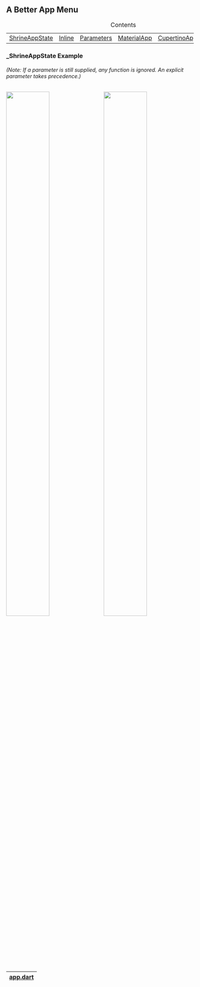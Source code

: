 ## A Better App Menu


<table>
  	<caption>Contents</caption>
    <tbody>
    <tr>
       <td><a href="#shrine">ShrineAppState</a></td>
       <td><a href="#inline">Inline</a></td>
       <td><a href="#parameters">Parameters</a></td>
       <td><a href="#materialApp">MaterialApp</a></td>
       <td><a href="#cupertinoApp">CupertinoApp</a></td>
       <td><a href="#widgetsApp">WidgetsApp</a></td>
      </tr>
    </tbody>
</table>

<h3 id="shrine">_ShrineAppState Example</h3>

###### (Note: If a parameter is still supplied, any function is ignored. An explicit parameter takes precedence.)
<div>
<a target="_blank" rel="noopener noreferrer" href="https://github.com/AndriousSolutions/fluttery_framework/assets/32497443/73cc50be-d06b-4bbc-83f1-0d330786c0d0"><img src="https://github.com/AndriousSolutions/fluttery_framework/assets/32497443/73cc50be-d06b-4bbc-83f1-0d330786c0d0" width="48%" height="60%"></a>
<a target="_blank" rel="noopener noreferrer" href="https://github.com/AndriousSolutions/fluttery_framework/assets/32497443/11e55201-349e-4979-bd82-65914aad57dd"><img align="right" src="https://github.com/AndriousSolutions/fluttery_framework/assets/32497443/11e55201-349e-4979-bd82-65914aad57dd" width="48%" height="60%"></a>
</div>

| [app.dart](https://github.com/Andrious/shrine_example_app/blob/d9b0969c40a59c2556b6a86046d20a444155c36b/lib/src/app/view/app.dart#L18) |
|:-----------------------------------------------------------------------------------------------------------------------------------------|


